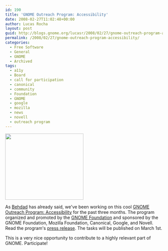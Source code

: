 ```yaml
---
id: 190
title: 'GNOME Outreach Program: Accessibility'
date: 2008-02-27T11:02:48+00:00
author: Lucas Rocha
layout: post
guid: http://blogs.gnome.org/lucasr/2008/02/27/gnome-outreach-program-accessibility/
permalink: /2008/02/27/gnome-outreach-program-accessibility/
categories:
  - Free Software
  - General
  - GNOME
  - Archived
tags:
  - a11y
  - Board
  - call for participation
  - canonical
  - community
  - Foundation
  - GNOME
  - google
  - mozilla
  - news
  - novell
  - outreach program
---
```

<img src="http://www.gnome.org/projects/outreach/a11y/logo.png" width="250" height="211" />

As
[Behdad](http://mces.blogspot.com/2008/02/gnome-outreach-program-accessibility.html)
has already said, we've been working on this cool [GNOME Outreach Program:
Accessibility](http://www.gnome.org/projects/outreach/a11y/) for the past three
months. The program organized and promoted by the [GNOME
Foundation](http://foundation.gnome.org/) and sponsored by the GNOME
Foundation, Mozilla Foundation, Canonical, Google, and Novell. Read the
program's [press release](http://www.gnome.org/press/releases/gop-a11y.html).
The tasks will be published on March 1st.

This is a very nice opportunity to contribute to a highly relevant part of
GNOME. Participate!
